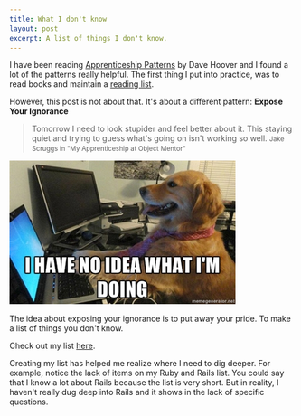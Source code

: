 ```yaml
---
title: What I don't know
layout: post
excerpt: A list of things I don't know.
---
```

I have been reading [Apprenticeship Patterns](http://www.amazon.com/Apprenticeship-Patterns-Guidance-Aspiring-Craftsman/dp/0596518382) by Dave Hoover and I found a lot of the patterns really helpful. The first thing I put into practice, was to read books and maintain a [reading list](http://phansch.net/reading.html).

However, this post is not about that. It's about a different pattern: **Expose Your Ignorance**

> Tomorrow I need to look stupider and feel better about it. This staying quiet and trying to guess what's going on isn't working so well.
> <small>Jake Scruggs in "My Apprenticeship at Object Mentor"</small>

<img src="/assets/images/posts/2014-02-03-things-i-dont-know/dog.jpg" class="img-thumbnail" alt="project screenshot">

The idea about exposing your ignorance is to put away your pride. To make a list of things you don't know.

Check out my list [here](/learn.html).

Creating my list has helped me realize where I need to dig deeper. For example, notice the lack of items on my Ruby and Rails list. You could say that I know a lot about Rails because the list is very short. But in reality, I  haven't really dug deep into Rails and it shows in the lack of specific questions.
